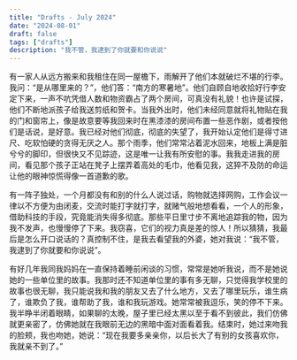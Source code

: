 ```yaml
---
title: "Drafts - July 2024"
date: "2024-08-01"
draft: false
tags: ["drafts"]
description: "我不管，我逮到了你就要和你说说"
---
```


有一家人从远方搬来和我租住在同一屋檐下，雨解开了他们本就破烂不堪的行李。我问：“是从哪里来的？”，他们答：“南方的寒暑地”。他们自顾自地收拾好行李安定下来，一声不吭凭借人数和物资霸占了两个房间，可真没有礼貌！也许是试探，他们不断地派孩子给我送剪纸和贺卡。当我外出时，他们未经同意就将礼物贴在我的门和窗帘上，像是故意要等我回来时在黑漆漆的房间布置一些恶作剧，或者按他们是话说，是好意。我已经对他们彻底，彻底的失望了，我开始认定他们是得寸进尺、吃软怕硬的贪得无厌之人。那个雨季，他们常常沾着泥水回来，地板上满是脏兮兮的脚印，但很快又不见踪迹，这是唯一让我有所安慰的事。我我走进我的房间，看见那个孩子正站在凳子上摆弄着高处的毛巾，他看见我，这猝不及防的命运让他的眼神惊慌得像一首道歉的歌。

有一阵子独处，一个月都没有和别的什么人说过话，购物就选择网购，工作会议一律以不方便为由闭麦，交流时能打字就打字，就赌气般地想看看，一个人的形象，借助科技的手段，究竟能消失得多彻底。那些平日里寸步不离地追踪我的物，因为我不发声，也慢慢停了下来。我窃喜，它们的视力真是差的惊人！所以猜猜，我最后是怎么开口说话的？真控制不住，是我去看望我的外婆，她对我说：“我不管，我逮到了你就要和你说说”。

有好几年我同我妈妈在一直保持着睡前闲谈的习惯，常常是她听我说，而不是她说她的一些单位里的故事。我那时还不知道单位里的事有多无聊，只觉得我学校里的故事也很无聊，我只能说我和我的朋友又去了什么地方，又去了哪里玩乐，谁生病了，谁欺负了我，谁帮助了我，谁和我玩游戏。她常常被我逗乐，笑的停不下来。我半睁半闭着眼睛，如果聊的太晚，屋子里已经太黑以至于看不到彼此，我们仿佛就更亲密了，仿佛她就在我眼前无边的黑暗中面对面看着我。结束时，她过来吻我的脸颊，我也吻她，她说：“现在我要多亲亲你，以后长大了有别的女孩喜欢你，我就亲不到了。”

